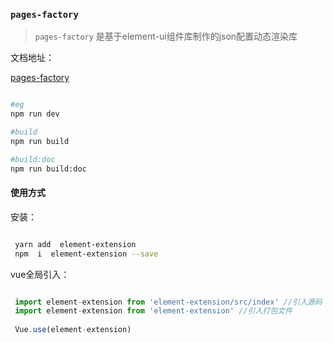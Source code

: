 <!--
 * @Description: 未描述
 * @Author: danielmlc
 * @Date: 2019-09-16 19:57:54
 * @LastEditTime: 2019-09-16 20:05:28
 -->

### `pages-factory`  

> `pages-factory` 是基于element-ui组件库制作的json配置动态渲染库


文档地址：

[pages-factory](https://ylsoftworkgroup.github.io/element-extension/#/base)

```bash

#eg
npm run dev

#build
npm run build

#build:doc
npm run build:doc

```


#### 使用方式

安装：

```bash

 yarn add  element-extension 
 npm  i  element-extension --save

```


vue全局引入：

```js

 import element-extension from 'element-extension/src/index' //引入源码
 import element-extension from 'element-extension' //引入打包文件
 
 Vue.use(element-extension)

```



